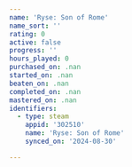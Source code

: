 ```yaml
---
name: 'Ryse: Son of Rome'
name_sort: ''
rating: 0
active: false
progress: ''
hours_played: 0
purchased_on: .nan
started_on: .nan
beaten_on: .nan
completed_on: .nan
mastered_on: .nan
identifiers:
  - type: steam
    appid: '302510'
    name: 'Ryse: Son of Rome'
    synced_on: '2024-08-30'

---
```

